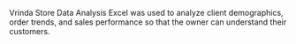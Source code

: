 Vrinda Store Data Analysis
Excel was used to analyze client demographics, order trends, and sales performance so that the owner can understand their customers.


